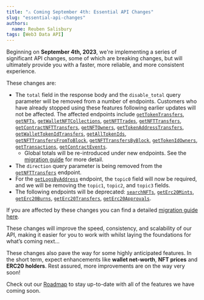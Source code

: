 ```yaml
---
title: "⚠️ Coming September 4th: Essential API Changes"
slug: "essential-api-changes"
authors:
  name: Reuben Salisbury
tags: [Web3 Data API]
---
```


Beginning on **September 4th, 2023**, we're implementing a series of significant API changes, some of which are breaking changes, but will ultimately provide you with a faster, more reliable, and more consistent experience.

These changes are:

- The `total` field in the response body and the `disable_total` query parameter will be removed from a number of endpoints. Customers who have already stopped using these features following earlier updates will not be affected. The affected endpoints include [`getTokenTransfers`](/web3-data-api/evm/reference/get-wallet-token-transfers), [`getNFTs`](/web3-data-api/evm/reference/get-wallet-nfts), [`getWalletNFTCollections`](/web3-data-api/evm/reference/get-nft-collections-by-wallet), [`getNFTTrades`](/web3-data-api/evm/reference/get-nft-trades), [`getNFTTransfers`](/web3-data-api/evm/reference/get-wallet-nft-transfers), [`getContractNFTTransfers`](/web3-data-api/evm/reference/get-nft-contract-transfers), [`getNFTOwners`](/web3-data-api/evm/reference/get-nft-owners), [`getTokenAddressTransfers`](/web3-data-api/evm/reference/get-token-transfers), [`getWalletTokenIdTransfers`](/web3-data-api/evm/reference/get-nft-transfers), [`getAllTokenIds`](/web3-data-api/evm/reference/get-contract-nfts), [`getNFTTransfersFromToBlock`](/web3-data-api/evm/reference/get-nft-transfers-from-to-block), [`getNFTTransfersByBlock`](/web3-data-api/evm/reference/get-nft-transfers-by-block), [`getTokenIdOwners`](/web3-data-api/evm/reference/get-nft-token-id-owners), [`getTransactions`](/web3-data-api/evm/reference/get-transactions-by-wallet), [`getContractEvents`](/web3-data-api/evm/reference/get-contract-events).
  - Global totals will be re-introduced under new endpoints. See the [migration guide](/web3-data-api/breaking-changes/migration-guide) for more detail.
- The `direction` query parameter is being removed from the [`getNFTTransfers`](/web3-data-api/evm/reference/get-wallet-nft-transfers) endpoint.
- For the [`getLogsByAddress`](/web3-data-api/evm/reference/get-contract-logs) endpoint, the `topic0` field will now be required, and we will be removing the `topic1`, `topic2`, and `topic3` fields.
- The following endpoints will be deprecated: [`searchNFTs`](/web3-data-api/evm/reference/search-nfts), [`getErc20Mints`](/web3-data-api/evm/reference/get-erc20-mints), [`getErc20Burns`](/web3-data-api/evm/reference/get-erc20-burns), [`getErc20Transfers`](/web3-data-api/reference/get-erc20-transfers), [`getErc20Approvals`](/web3-data-api/evm/reference/get-erc20-approvals).

If you are affected by these changes you can find a detailed [migration guide here](/web3-data-api/breaking-changes/migration-guide).

These changes will improve the speed, consistency, and scalability of our API, making it easier for you to work with whilst laying the foundations for what’s coming next…

These changes also pave the way for some highly anticipated features. In the short term, expect enhancements like **wallet net-worth**, **NFT prices** and **ERC20 holders**. Rest assured, more improvements are on the way very soon!

Check out our [Roadmap](https://roadmap.moralis.io/) to stay up-to-date with all of the features we have coming soon.
